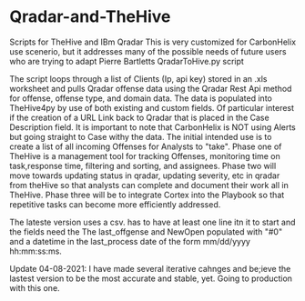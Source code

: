 # Qradar-and-TheHive
Scripts for TheHive and IBm Qradar
This is very customized for CarbonHelix use scenerio, but it addresses many of the possible needs of future users who are trying to adapt Pierre Bartletts QradarToHive.py script

The script loops through  a list of Clients (Ip, api key) stored in an .xls worksheet and pulls Qradar offense data using the Qradar Rest Api method for offense, offense type, and domain data. 
The data is populated into TheHive4py by use of both existing and custom fields. Of particular interest if the creation of a URL Link back to Qradar that is placed in the Case Description field.
It is important to note that CarbonHelix is NOT using Alerts but going straight to Case withy the data. 
The initial intended use is to create a list of all incoming Offenses for Analysts to "take". 
Phase one of TheHive is a management tool for tracking Offenses, monitoring time on task,response time, filtering and sorting, and assignees. 
Phase two will move towards updating status in qradar, updating severity, etc in qradar from theHive so that analysts can complete and document their work all in TheHive.
Phase three will be to integrate Cortex into the Playbook so that repetitive tasks can become more efficiently addressed.

The lateste version uses a csv. has to have at least one line itn it to start and the fields need the The last_offgense and NewOpen populated with "#0" and a datetime in the last_process date of the form mm/dd/yyyy hh:mm:ss:ms. 

Update 04-08-2021: I have made several iterative cahnges and be;ieve the lastest version to be the most accurate and stable, yet. Going to production with this one.
